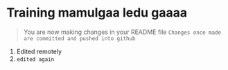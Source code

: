 # Training mamulgaa ledu gaaaa
> You are now making changes in your README file 
`Changes once made are committed and pushed into github`

1. Edited remotely
2. `edited again`
